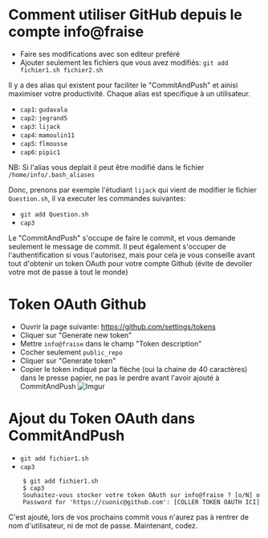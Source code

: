 # Comment utiliser GitHub depuis le compte info@fraise

* Faire ses modifications avec son editeur preféré
* Ajouter seulement les fichiers que vous avez modifiés:  `git add fichier1.sh fichier2.sh`

Il y a des alias qui existent pour faciliter le "CommitAndPush" et ainisi maximiser votre productivité. Chaque alias est specifique à un utilisateur.

* `cap1`: `gudavala`
* `cap2`: `jegrand5`
* `cap3`: `lijack`
* `cap4`: `mamoulin11`
* `cap5`: `flmousse`
* `cap6`: `pipic1`

NB: Si l'alias vous deplait il peut être modifié dans le fichier `/home/info/.bash_aliases`

Donc, prenons par exemple l'étudiant `lijack` qui vient de modifier le fichier `Question.sh`, il va executer les commandes suivantes:

* `git add Question.sh`
* `cap3`

Le "CommitAndPush" s'occupe de faire le commit, et vous demande seulement le message de commit. Il peut également s'occuper de l'authentification si vous l'autorisez, mais pour cela je vous conseille avant tout d'obtenir un token OAuth pour votre compte Github (évite de devoiler votre mot de passe à tout le monde)

# Token OAuth Github

* Ouvrir la page suivante: https://github.com/settings/tokens
* Cliquer sur "Generate new token"
* Mettre `info@fraise` dans le champ "Token description"
* Cocher seulement `public_repo`
* Cliquer sur "Generate token"
* Copier le token indiqué par la flèche (oui la chaine de 40 caractères) dans le presse papier, ne pas le perdre avant l'avoir ajouté à CommitAndPush
  ![Imgur](http://i.imgur.com/6oCpj4h.png)

# Ajout du Token OAuth dans CommitAndPush

* `git add fichier1.sh`
* `cap3`

```
    $ git add fichier1.sh
    $ cap3
    Souhaitez-vous stocker votre token OAuth sur info@fraise ? [o/N] o
    Password for 'https://cuonic@github.com': [COLLER TOKEN OAUTH ICI]
````

C'est ajouté, lors de vos prochains commit vous n'aurez pas à rentrer de nom d'utilisateur, ni de mot de passe. Maintenant, codez.
